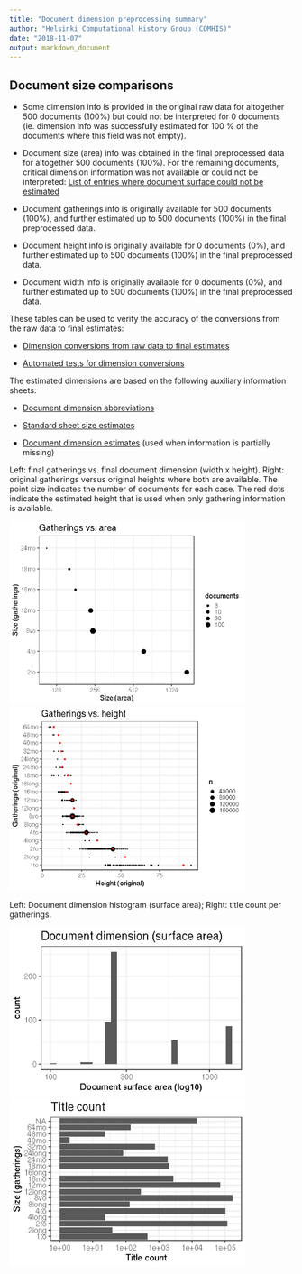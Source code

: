 ```yaml
---
title: "Document dimension preprocessing summary"
author: "Helsinki Computational History Group (COMHIS)"
date: "2018-11-07"
output: markdown_document
---
```




## Document size comparisons

  * Some dimension info is provided in the original raw data for altogether 500 documents (100%) but could not be interpreted for 0 documents (ie. dimension info was successfully estimated for 100 % of the documents where this field was not empty).

  * Document size (area) info was obtained in the final preprocessed data for altogether 500 documents (100%). For the remaining documents, critical dimension information was not available or could not be interpreted: [List of entries where document surface could not be estimated](physical_dimension_incomplete.csv)

  * Document gatherings info is originally available for 500 documents (100%), and further estimated up to 500 documents (100%) in the final preprocessed data.

  * Document height info is originally available for 0 documents (0%), and further estimated up to 500 documents (100%) in the final preprocessed data.

  * Document width info is originally available for 0 documents (0%), and further estimated up to 500 documents (100%) in the final preprocessed data.


These tables can be used to verify the accuracy of the conversions from the raw data to final estimates:

  * [Dimension conversions from raw data to final estimates](conversions_physical_dimension.csv)

  * [Automated tests for dimension conversions](https://github.com/COMHIS/bibliographica/blob/master/inst/extdata/tests_dimension_polish.csv)



The estimated dimensions are based on the following auxiliary information sheets:

  * [Document dimension abbreviations](https://github.com/COMHIS/bibliographica/blob/master/inst/extdata/document_size_abbreviations.csv)

  * [Standard sheet size estimates](https://github.com/COMHIS/bibliographica/blob/master/inst/extdata/sheetsizes.csv)

  * [Document dimension estimates](https://github.com/COMHIS/bibliographica/blob/master/inst/extdata/documentdimensions.csv) (used when information is partially missing)


<!--[Discarded dimension info](dimensions_discarded.csv)-->

Left: final gatherings vs. final document dimension (width x height). Right: original gatherings versus original heights where both are available. The point size indicates the number of documents for each case. The red dots indicate the estimated height that is used when only gathering information is available. 

<img src="output.tables/figure/summary-1.png" title="plot of chunk summary" alt="plot of chunk summary" width="420px" /><img src="output.tables/figure/summary-2.png" title="plot of chunk summary" alt="plot of chunk summary" width="420px" />


Left: Document dimension histogram (surface area);
Right: title count per gatherings.

<img src="output.tables/figure/sizes-1.png" title="plot of chunk sizes" alt="plot of chunk sizes" width="420px" /><img src="output.tables/figure/sizes-2.png" title="plot of chunk sizes" alt="plot of chunk sizes" width="420px" />



<!--

### Gatherings timelines



Popularity of different document sizes over time. Left: absolute title
counts. Right: relative title counts. Gatherings with less than `r
nmin` documents at every decade are excluded:


```
## Error in `$<-.data.frame`(`*tmp*`, publication_time, value = numeric(0)): replacement has 0 rows, data has 500
```

```
## Error in print(res$plot): object 'res' not found
```

```
## Error in `$<-.data.frame`(`*tmp*`, "publication_time", value = numeric(0)): replacement has 0 rows, data has 500
```

```
## Error in print(res$plot): object 'res' not found
```


## Average document dimensions 

Here we use the original data only:


```
## Error in .f(.x[[i]], ...): object 'publication_decade' not found
```

```
## Error in grouped_df_impl(data, unname(vars), drop): Column `publication_decade` is unknown
```

```
## Error in FUN(X[[i]], ...): object 'publication_decade' not found
```

![plot of chunk avedimstime](output.tables/figure/avedimstime-1.png)




Only the most frequently occurring gatherings are listed here:


|gatherings.original |mean.width |median.width |mean.height |median.height |  n|
|:-------------------|:----------|:------------|:-----------|:-------------|--:|

-->
